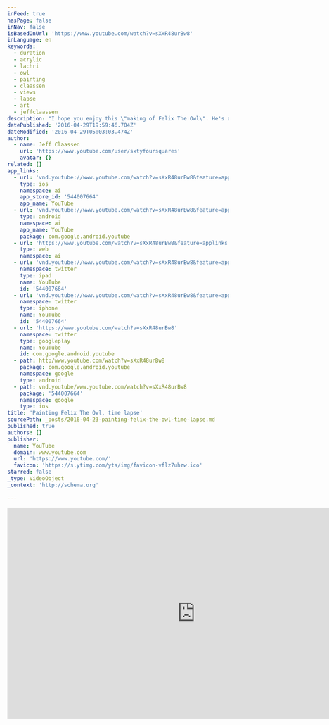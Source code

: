 ```yaml
---
inFeed: true
hasPage: false
inNav: false
isBasedOnUrl: 'https://www.youtube.com/watch?v=sXxR48urBw8'
inLanguage: en
keywords:
  - duration
  - acrylic
  - lachri
  - owl
  - painting
  - claassen
  - views
  - lapse
  - art
  - jeffclaassen
description: "I hope you enjoy this \"making of Felix The Owl\". He's an original 16\" diameter painting , acrylic and ink on wood. The music is by mash up genius Girl Talk."
datePublished: '2016-04-29T19:59:46.704Z'
dateModified: '2016-04-29T05:03:03.474Z'
author:
  - name: Jeff Claassen
    url: 'https://www.youtube.com/user/sxtyfoursquares'
    avatar: {}
related: []
app_links:
  - url: 'vnd.youtube://www.youtube.com/watch?v=sXxR48urBw8&feature=applinks'
    type: ios
    namespace: ai
    app_store_id: '544007664'
    app_name: YouTube
  - url: 'vnd.youtube://www.youtube.com/watch?v=sXxR48urBw8&feature=applinks'
    type: android
    namespace: ai
    app_name: YouTube
    package: com.google.android.youtube
  - url: 'https://www.youtube.com/watch?v=sXxR48urBw8&feature=applinks'
    type: web
    namespace: ai
  - url: 'vnd.youtube://www.youtube.com/watch?v=sXxR48urBw8&feature=applinks'
    namespace: twitter
    type: ipad
    name: YouTube
    id: '544007664'
  - url: 'vnd.youtube://www.youtube.com/watch?v=sXxR48urBw8&feature=applinks'
    namespace: twitter
    type: iphone
    name: YouTube
    id: '544007664'
  - url: 'https://www.youtube.com/watch?v=sXxR48urBw8'
    namespace: twitter
    type: googleplay
    name: YouTube
    id: com.google.android.youtube
  - path: http/www.youtube.com/watch?v=sXxR48urBw8
    package: com.google.android.youtube
    namespace: google
    type: android
  - path: vnd.youtube/www.youtube.com/watch?v=sXxR48urBw8
    package: '544007664'
    namespace: google
    type: ios
title: 'Painting Felix The Owl, time lapse'
sourcePath: _posts/2016-04-23-painting-felix-the-owl-time-lapse.md
published: true
authors: []
publisher:
  name: YouTube
  domain: www.youtube.com
  url: 'https://www.youtube.com/'
  favicon: 'https://s.ytimg.com/yts/img/favicon-vflz7uhzw.ico'
starred: false
_type: VideoObject
_context: 'http://schema.org'

---
```

<iframe src="https://cdn.embedly.com/widgets/media.html?src=https%3A%2F%2Fwww.youtube.com%2Fembed%2FsXxR48urBw8%3Ffeature%3Doembed&amp;url=https%3A%2F%2Fwww.youtube.com%2Fwatch%3Fv%3DsXxR48urBw8&amp;image=https%3A%2F%2Fi.ytimg.com%2Fvi%2FsXxR48urBw8%2Fhqdefault.jpg&amp;key=b7d04c9b404c499eba89ee7072e1c4f7&amp;type=text%2Fhtml&amp;schema=youtube" width="854" height="480" scrolling="no" frameborder="0" allowfullscreen="" style=""></iframe>